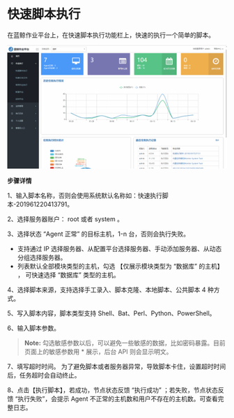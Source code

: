 # 快速脚本执行

在蓝鲸作业平台上，在快速脚本执行功能栏上，快速的执行一个简单的脚本。

![执行脚本](../assets/执行脚本.gif)

**步骤详情**

1、输入脚本名称，否则会使用系统默认名称如：快速执行脚本-201961220413791。

2、选择服务器账户： root 或者 system 。

3、选择状态 “Agent 正常” 的目标主机，1-n 台，否则会执行失败。

- 支持通过 IP 选择服务器、从配置平台选择服务器、手动添加服务器、从动态分组选择服务器。
- 列表默认全部模块类型的主机，勾选 【仅展示模块类型为 “数据库” 的主机】  ， 可快速选择 “数据库” 类型的主机。

4、选择脚本来源，支持选择手工录入、脚本克隆、本地脚本、公共脚本 4 种方式。

5、写入脚本内容，脚本类型支持 Shell、Bat、Perl、Python、PowerShell。

6、输入脚本参数。

> **Note:**
> 勾选敏感参数以后，可以避免一些敏感的数据，比如密码暴露。目前页面上的敏感参数用 * 展示，后台 API 则会显示明文。

7、填写超时时间。
为了避免脚本或者服务器异常，导致脚本卡住，设置超时时间后，任务超时会自动终止。

8、点击【执行脚本】，若成功，节点状态反馈 “执行成功” ；若失败，节点状态反馈 “执行失败”，会提示 Agent 不正常的主机数和用户不存在的主机数。可查看完整日志。
